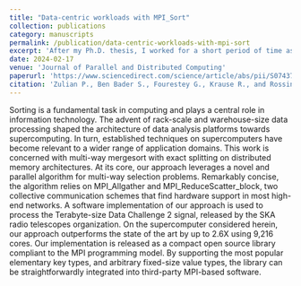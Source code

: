 ```yaml
---
title: "Data-centric workloads with MPI_Sort"
collection: publications
category: manuscripts
permalink: /publication/data-centric-workloads-with-mpi-sort
excerpt: 'After my Ph.D. thesis, I worked for a short period of time as a Research Assistant and collaborated essentially with Dr. Diego Rossinelli and Dr. Patrick Zulian on writing a paper about a novel sorting algorithm that they have elaborated.' #This paper is about fixing template issue #693.'
date: 2024-02-17
venue: 'Journal of Parallel and Distributed Computing'
paperurl: 'https://www.sciencedirect.com/science/article/abs/pii/S0743731523002034'
citation: 'Zulian P., Ben Bader S., Fourestey G., Krause R., and Rossinelli, D.'
---
```


Sorting is a fundamental task in computing and plays a central role in information technology. The advent of rack-scale and warehouse-size data processing shaped the architecture of data analysis platforms towards supercomputing. In turn, established techniques on supercomputers have become relevant to a wider range of application domains. This work is concerned with multi-way mergesort with exact splitting on distributed memory architectures. At its core, our approach leverages a novel and parallel algorithm for multi-way selection problems. Remarkably concise, the algorithm relies on MPI_Allgather and MPI_ReduceScatter_block, two collective communication schemes that find hardware support in most high-end networks. A software implementation of our approach is used to process the Terabyte-size Data Challenge 2 signal, released by the SKA radio telescopes organization. On the supercomputer considered herein, our approach outperforms the state of the art by up to 2.6X using 9,216 cores. Our implementation is released as a compact open source library compliant to the MPI programming model. By supporting the most popular elementary key types, and arbitrary fixed-size value types, the library can be straightforwardly integrated into third-party MPI-based software.
